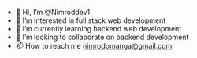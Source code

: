- 👋 Hi, I’m @Nimroddev1
- 👀 I’m interested in full stack web development
- 🌱 I’m currently learning backend web development
- 💞️ I’m looking to collaborate on backend development
- 📫 How to reach me nimrodomanga@gmail.com

<!---
Nimroddev1/Nimroddev1 is a ✨ special ✨ repository because its `README.md` (this file) appears on your GitHub profile.
You can click the Preview link to take a look at your changes.
--->
